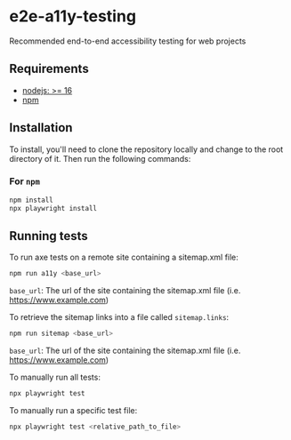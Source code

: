 # e2e-a11y-testing

Recommended end-to-end accessibility testing for web projects

## Requirements

* [nodejs: >= 16](https://nodejs.org/en)
* [npm](https://www.npmjs.com)

## Installation

To install, you'll need to clone the repository locally and change to the root
directory of it.  Then run the following commands:

### For `npm`

```bash
npm install
npx playwright install
```

## Running tests

To run axe tests on a remote site containing a sitemap.xml file:

```bash
npm run a11y <base_url>
```

`base_url`: The url of the site containing the sitemap.xml file (i.e.
https://www.example.com)

To retrieve the sitemap links into a file called `sitemap.links`:
```bash
npm run sitemap <base_url>
```

`base_url`: The url of the site containing the sitemap.xml file (i.e.
https://www.example.com)

To manually run all tests:

```bash
npx playwright test
```

To manually run a specific test file:

```bash
npx playwright test <relative_path_to_file>
```

